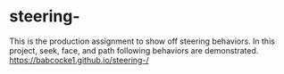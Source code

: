 # steering-

This is the production assignment to show off steering behaviors. In this project, seek, face, and path following behaviors are demonstrated.
https://babcocke1.github.io/steering-/
